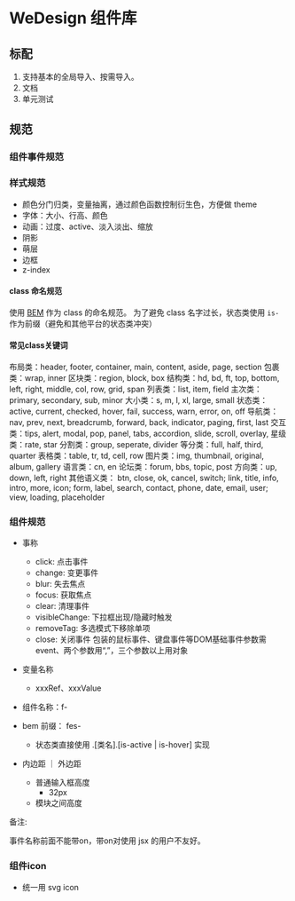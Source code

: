 # WeDesign 组件库

## 标配

1. 支持基本的全局导入、按需导入。
2. 文档
3. 单元测试

## 规范

### 组件事件规范

### 样式规范

* 颜色分门归类，变量抽离，通过颜色函数控制衍生色，方便做 theme
* 字体：大小、行高、颜色
* 动画：过度、active、淡入淡出、缩放
* 阴影
* 萌层
* 边框
* z-index

#### class 命名规范

使用 [BEM](https://juejin.im/post/5b925e616fb9a05cdd2ce70d) 作为 class 的命名规范。
为了避免 class 名字过长，状态类使用 `is-` 作为前缀（避免和其他平台的状态类冲突）

#### 常见class关键词

布局类：header, footer, container, main, content, aside, page, section
包裹类：wrap, inner
区块类：region, block, box
结构类：hd, bd, ft, top, bottom, left, right, middle, col, row, grid, span
列表类：list, item, field
主次类：primary, secondary, sub, minor
大小类：s, m, l, xl, large, small
状态类：active, current, checked, hover, fail, success, warn, error, on, off
导航类：nav, prev, next, breadcrumb, forward, back, indicator, paging, first, last
交互类：tips, alert, modal, pop, panel, tabs, accordion, slide, scroll, overlay,
星级类：rate, star
分割类：group, seperate, divider
等分类：full, half, third, quarter
表格类：table, tr, td, cell, row
图片类：img, thumbnail, original, album, gallery
语言类：cn, en
论坛类：forum, bbs, topic, post
方向类：up, down, left, right
其他语义类：
    btn, close, ok, cancel, switch;
    link, title, info, intro, more, icon;
    form, label, search, contact, phone, date, email, user;
    view, loading, placeholder

### 组件规范

* 事称
  * click: 点击事件
  * change: 变更事件
  * blur: 失去焦点
  * focus: 获取焦点
  * clear: 清理事件
  * visibleChange: 下拉框出现/隐藏时触发
  * removeTag: 多选模式下移除单项
  * close: 关闭事件
包装的鼠标事件、键盘事件等DOM基础事件参数需event、两个参数用“,”，三个参数以上用对象


* 变量名称
  * xxxRef、xxxValue
* 组件名称：f-
* bem 前缀： fes-
  * 状态类直接使用 .[类名].[is-active | is-hover] 实现
* 内边距 ｜ 外边距
  * 普通输入框高度
    * 32px
  * 模块之间高度

备注:

事件名称前面不能带on，带on对使用 jsx 的用户不友好。

### 组件icon

* 统一用 svg icon

